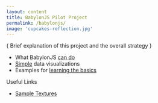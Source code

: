 ```yaml
---
layout: content
title: BabylonJS Pilot Project
permalink: /babylonjs/
image: 'cupcakes-reflection.jpg'
---
```


{ Brief explanation of this project and the overall strategy }


- What BabylonJS [can do](../pages/babylonjs/babylonjs-demos.html)
- [Simple](../pages/babylonjs/simple-dataviz.html) data visualizations
- Examples for [learning the basics](../pages/babylonjs/basics.html)

Useful Links

<ul>
 <li><a href="https://github.com/BabylonJS/Babylon.js/tree/master/Playground/textures"> Sample Textures</a></li>
</ul>
